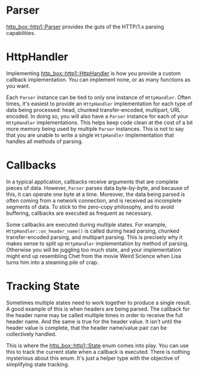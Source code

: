 # Parser

[http_box::http1::Parser](https://docs.rs/http-box/0.1.3/http_box/http1/struct.Parser.html)
provides the guts of the HTTP/1.x parsing capabilities.

# HttpHandler

Implementing
[http_box::http1::HttpHandler](https://docs.rs/http-box/0.1.3/http_box/http1/trait.HttpHandler.html)
is how you provide a custom callback implementation. You can implement none, or
as many functions as you want.

Each `Parser` instance can be tied to only one instance of `HttpHandler`. Often
times, it's easiest to provide an `HttpHandler` implementation for each type of
data being processed: head, chunked transfer-encoded, multipart, URL encoded. In
doing so, you will also have a `Parser` instance for each of your `HttpHandler`
implementations. This helps keep code clean at the cost of a bit more memory
being used by multiple `Parser` instances. This is not to say that you are
unable to write a single `HttpHandler` implementation that handles all methods
of parsing.

# Callbacks

In a typical application, callbacks receive arguments that are complete pieces
of data. However, `Parser` parses data byte-by-byte, and because of this, it can
operate one byte at a time. Moreover, the data being parsed is often coming from
a network connection, and is received as incomplete segments of data. To stick
to the zero-copy philosophy, and to avoid buffering, callbacks are executed as
frequent as necessary.

Some callbacks are executed during multiple states. For example,
`HttpHandler::on_header_name()` is called during head parsing, chunked
transfer-encoded parsing, and multipart parsing. This is precisely why it makes
sense to split up `HttpHandler` implementation by method of parsing. Otherwise
you will be juggling too much state, and your implementation might end up
resembling Chet from the movie Weird Science when Lisa turns him into a steaming
pile of crap.

# Tracking State

Sometimes multiple states need to work together to produce a single result. A
good example of this is when headers are being parsed. The callback for the
header name may be called multiple times in order to receive the full header
name. And the same is true for the header value. It isn't until the header value
is complete, that the header name/value pair can be collectively handled.

This is where the
[http_box::http1::State](https://docs.rs/http-box/0.1.3/http_box/http1/enum.State.html)
enum comes into play. You can use this to track the current state when a
callback is executed. There is nothing mysterious about this enum. It's just a
helper type with the objective of simplifying state tracking.
